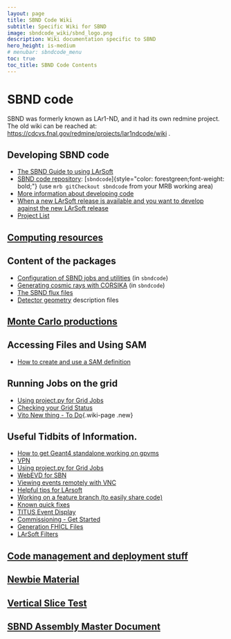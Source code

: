```yaml
---
layout: page
title: SBND Code Wiki
subtitle: Specific Wiki for SBND
image: sbndcode_wiki/sbnd_logo.png
description: Wiki documentation specific to SBND
hero_height: is-medium
# menubar: sbndcode_menu
toc: true
toc_title: SBND Code Contents
---
```




SBND code
======================================

SBND was formerly known as LAr1-ND, and it had its own redmine project.
The old wiki can be reached at:
<https://cdcvs.fnal.gov/redmine/projects/lar1ndcode/wiki> .



Developing SBND code
------------------------------------------------------------

-   [The SBND Guide to using
    LArSoft](The_SBND_Guide_to_using_LArSoft.html)
-   [SBND code repository](Releases/List_of_SBND_code_releases.html):
    [`sbndcode`]{style="color: forestgreen;font-weight: bold;"} (use
    `mrb gitCheckout sbndcode` from your MRB working area)
-   [More information about developing
    code](Developing_SBND_code_in_LArSoft.html)
-   [When a new LArSoft release is available and you want to develop
    against the new LArSoft
    release](When_a_new_LArSoft_release_is_available_and_you_want_to_develop_against_the_new_LArSoft_release.html)
-   [Project List](Project_List.html)



[Computing resources](Computing_resources.html)
--------------------------------------------------------------------------------------------------



Content of the packages
------------------------------------------------------------------

-   [Configuration of SBND jobs and
    utilities](Job_configurations.html) (in `sbndcode`)
-   [Generating cosmic rays with CORSIKA](Cosmics.html) (in
    `sbndcode`)
-   [The SBND flux files](The_SBND_flux_files.html)
-   [Detector geometry](Detector_geometry.html) description
    files



[Monte Carlo productions](Monte_Carlo_Productions/Monte_Carlo_productions.html)
--------------------------------------------------------------------------------------------------------------



Accessing Files and Using SAM
------------------------------------------------------------------------------

-   [How to create and use a SAM
    definition](_How_to_create_and_use_a_SAM_definition.html)



Running Jobs on the grid
--------------------------------------------------------------------

-   [Using project.py for Grid
    Jobs](Using_projectpy_for_grid_jobs.html)
-   [Checking your Grid
    Status](Checking_your_Grid_Status.html)
-   [Vito New thing - To Do](Vito_New_thing_-_To_Do_.html){.wiki-page
    .new}



Useful Tidbits of Information.
-------------------------------------------------------------------------------

-   [How to get Geant4 standalone working on
    gpvms](How_to_get_Geant4_standalone_working_on_gpvms.html)
-   [VPN](VPN.html)
-   [Using project.py for Grid
    Jobs](Using_projectpy_for_Grid_Jobs.html)
-   [WebEVD for SBN](WebEVD_for_SBN.html)
-   [Viewing events remotely with
    VNC](Viewing_events_remotely_with_VNC.html)
-   [Helpful tips for
    LArsoft](Helpful_tips_for_Larsoft_building.html)
-   [Working on a feature branch (to easily share
    code)](Working_on_a_feature_branch_(to_easily_share_code).html)
-   [Known quick fixes](Known_quick_fixes.html)
-   [TITUS Event Display](TITUS_Event_Display.html)
-   [Commissioning - Get Started](commissioning/SBND_Commissioning_Get_Started.html)
-   [Generation FHICL Files](simulation/sbnd_generation_fhicls)
-   [LArSoft Filters](simulation/sbnd_filters)


[Code management and deployment stuff](Code_management_and_deployment_stuff.html)
-----------------------------------------------------------------------------------------------------------------------------------------------------



[Newbie Material](Newbie_Material.html)
--------------------------------------------------------------------------------------



[Vertical Slice Test](Vertical_Slice_Test.html)
--------------------------------------------------------------------------------------------------



[SBND Assembly Master Document](SBND_Assembly_Master_Document.html)
-------------------------------------------------------------------------------------------------------------------------------------
